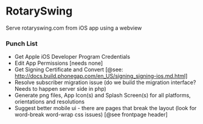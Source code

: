 # RotarySwing
Serve rotaryswing.com from iOS app using a webview

### Punch List
- Get Apple iOS Developer Program Credentials
- Edit App Permissions [needs none]
- Get Signing Certificate and Convert [@see: http://docs.build.phonegap.com/en_US/signing_signing-ios.md.html]
- Resolve subscriber migration issue (do we build the migration interface? Needs to happen server side in php)
- Generate png files, App Icon(s) and Splash Screen(s) for all platforms, orientations and resolutions
- Suggest better mobile ui - there are pages that break the layout (look for word-break word-wrap css issues) [@see frontpage header]
